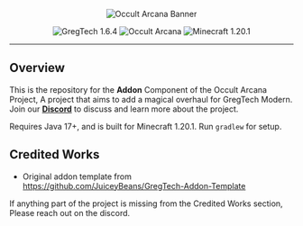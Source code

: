 <p align="center">
<img src="https://github.com/user-attachments/assets/315987be-bc42-4e26-9ea8-5371db14d4da" alt="Occult Arcana Banner"/>
</p>
<p align="center">
 <img src="https://img.shields.io/badge/GregTech_Modern-1.6.4-blue?style=for-the-badge" alt="GregTech 1.6.4"/>
   <img src="https://img.shields.io/badge/Project-Occult_Arcana-purple?style=for-the-badge" alt="Occult Arcana"/>
  <img src="https://img.shields.io/badge/Minecraft-1.20.1-Green?style=for-the-badge" alt="Minecraft 1.20.1"/>
</p>

<hr>

## Overview
This is the repository for the **Addon** Component of the Occult Arcana Project, A project that aims to add a magical overhaul for GregTech Modern. Join our [**Discord**](https://discord.gg/tsycBJhJhV) to discuss and learn more about the project.

Requires Java 17+, and is built for Minecraft 1.20.1. Run ``gradlew`` for setup.

## Credited Works
- Original addon template from https://github.com/JuiceyBeans/GregTech-Addon-Template

If anything part of the project is missing from the Credited Works section, Please reach out on the discord.
